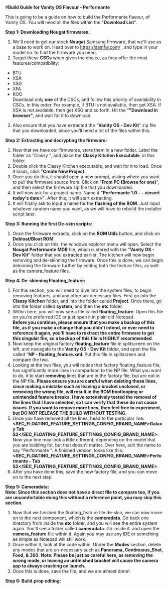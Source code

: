 #**Build Guide for Vanity OS Flavour - Performante**

This is going to be a guide on how to build the Performante flavour, of Vanity OS. You will need all the files within the "**Download List**".

**Step 1: Downloading Nougat firmwares:** <br>
1. We'll need to get our stock **Nougat** Samsung firmware, that we'll use as a base to work on. Head over to https://samfw.com/ , and type in your model no. to find the firmware you need. <br>
2. Target these **CSCs** when given the choice, as they offer the most features/compatibility:<br>
- BTU <br>
- XSA <br>
- XSG <br>
- XFA <br>
- KOO <br>
Download only **one** of the CSCs, and follow this priority of availability in CSCs, in this order. For example, if BTU is not available, then get XSA. If XSA is not available, then get XSG and so forth. Hit the "**"Download in browser"**, and wait for it to download. <br>
3. Also ensure that you have extracted the "**Vanity OS - Dev Kit**" zip file that you downloaded, since you'll need a lot of the files within this.

**Step 2: Extracting and decrypting the firmware:** <br>
1. Now that we have our firmwares, store them in a new folder. Label the folder as "Classy <insert model of device>", and place the **Classy Kitchen Executable**, in this folder.
2. Double click the Classy Kitchen executable, and wait for it to load. Once it loads, click "**Create New Project**. <br>
3. Once you do this, it should open a new prompt, asking where you want to pull the firmware source from. Click on "**From PC (Browse for one)**", and then select the firmware zip file that you downloaded. <br>
4. It will now ask for a project name. Name it **"Performante 1.0 - <insert model number> - <insert today's date>"**. After this, it will start extracting. <br>
5. It will finally ask to input a name for the **flashing of the ROM**. Just input whatever random name you want, as we will have to rebuild the installer script later.
   
**Step 3: Running the first De-skin scripts:** <br>
1. Once the firmware extracts, click on the **ROM Utils** button, and click on **Debloat/Bloat ROM**. <br>
2. Once you click on this, the windows explorer menu will open. Select the **Nougat Performante MDB** file, which is stored with the "**Vanity OS - Dev Kit**" folder that you extracted earlier. The kitchen will now begin removing and de-skinning the firmware. Once this is done, we can begin dekinning the firmware further by editing both the feature files, as well as the camera_feature files.
   
**Step 4: De-skinning Floating_feature:** <br>
1. For this section, you will need to dive into the system files, to begin removing features, and any other un-necessary files. First go into the **Classy Kitchen** folder, and into the folder called **Project**. Once there, go into the folder called **system**, and then the **etc** folder.<br>
2. Within here, you will now see a file called **floating_feature**. Open this file on you're preferred IDE or just open it in plain old Notepad. <br>
**Before you continue, please ensure that you make a backup of this file, as if you make a change that you didn't intend, or ever need to reference it again, you'll have to rextract the entire firmware to get this singular file, so a backup of this file is HIGHLY recommended**.<br>
3. Now keep the original factory **floating_feature** file in splitscreen on the left, and naviagate to the **Vanity OS - Dev Kit** folder, and open the file called "**NP - floating_feature.xml**. Put this file in splitscreen and compare the two.<br>
4. Looking at the two files, you will notice that factory floating_feature file, has significantly more lines in comparison to the NP file. What you want to do, it to start **removing** lines that are in the factory file, but are not in the NP file. **Please ensure you are careful when deleting these lines, since making a mistake such as leaving a bracket unclosed, or removing the wrong file, will result in the ROM bootlooping or unintended feature breaks. I have extensively tested the removal of the lines that I have selected, so I can verify that these do not cause issues. If you want to remove more lines, then feel free to experiment, but DO NOT RELEASE THE BUILD WITHOUT TESTING.** <br>
5. Once you have removed all the lines, head to the particular line: **<SEC_FLOATING_FEATURE_SETTINGS_CONFIG_BRAND_NAME>Galaxy Tab S2</SEC_FLOATING_FEATURE_SETTINGS_CONFIG_BRAND_NAME>**. Now your line may look a little different, depending on the model that you are building for, but that doesn't matter. Over here, edit the name to say "Performante <insert device name here>". A finished version, looks like this: **<SEC_FLOATING_FEATURE_SETTINGS_CONFIG_BRAND_NAME>Performante - Tab S2</SEC_FLOATING_FEATURE_SETTINGS_CONFIG_BRAND_NAME>**.
6. After you have done this, save the new factory file, and you can move on to the next step.

**Step 5: Cameradata:** <br>
**Note: Since this section does not have a direct file to compare too, if you are uncomfortable doing this without a reference point, you may skip this section.** <br>
1. Now that we finished the floating_feature file de-skin, we can now move on to the next component, which is the **cameradata**. Go back one directory from inside the **etc** folder, and you will see the entire system again. You'll see a folder called **cameradata**. Go inside it, and open the **camera_feature** file within it. Again you may use any IDE or something as simple as Notepad will still work.<br>
2. Once within it, look at the code within. Under the **Modes** section, delete any modes that are un-necessary such as **Panorama, Continuous_Shot, Food, & 360**. **Note: Please be just as careful here, as removing the wrong mode, or leaving an unfinished bracket will cause the camera app to always crashing on launch.** <br>
3. Once this is done, save the file, and we are almost done! <br>

**Step 6: Build.prop editing:** <br>



